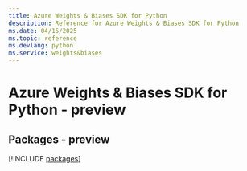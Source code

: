 ```yaml
---
title: Azure Weights & Biases SDK for Python
description: Reference for Azure Weights & Biases SDK for Python
ms.date: 04/15/2025
ms.topic: reference
ms.devlang: python
ms.service: weights&biases
---
```

# Azure Weights & Biases SDK for Python - preview
## Packages - preview
[!INCLUDE [packages](weights-&-biases-index.md)]